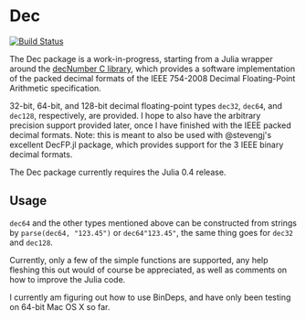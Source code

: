 # Dec

[![Build Status](https://travis-ci.org/ScottPJones/Dec.jl.svg?branch=master)](https://travis-ci.org/ScottPJones/Dec.jl)

The Dec package is a work-in-progress, starting from a Julia wrapper around the
[decNumber C library](http://speleotrove.com/decimal/), which provides a software implementation of the packed decimal formats of the IEEE 754-2008 Decimal Floating-Point Arithmetic specification.

32-bit, 64-bit, and 128-bit decimal floating-point types `dec32`, `dec64`, and `dec128`, respectively, are provided.
I hope to also have the arbitrary precision support provided later,
once I have finished with the IEEE packed decimal formats.
Note: this is meant to also be used with @stevengj's excellent DecFP.jl package, which provides support for the 3 IEEE binary decimal formats.

The Dec package currently requires the Julia 0.4 release.

## Usage

`dec64` and the other types mentioned above can be constructed from strings by `parse(dec64, "123.45")` or `dec64"123.45"`, the same thing goes for `dec32` and `dec128`.

Currently, only a few of the simple functions are supported, any help fleshing this out would of course be appreciated, as well as comments on how to improve the Julia code.

I currently am figuring out how to use BinDeps, and have only been testing on 64-bit Mac OS X so far.
